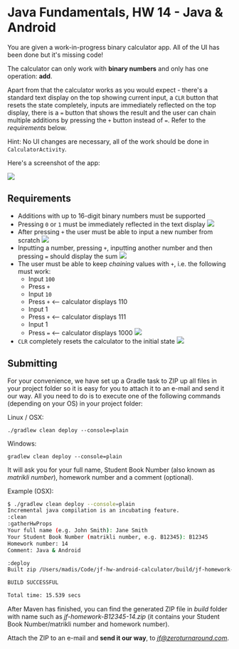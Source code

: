 # Java Fundamentals, HW 14 - Java & Android

You are given a work-in-progress binary calculator app. All of the UI has been done but it's missing code!

The calculator can only work with **binary numbers** and only has one operation: **add**.

Apart from that the calculator works as you would expect - there's a standard text display on the top
showing current input, a `CLR` button that resets the state completely, inputs are immediately reflected
on the top display, there is a `=` button that shows the result and the user can chain multiple additions
by pressing the `+` button instead of `=`. Refer to the _requirements_ below.

Hint: No UI changes are necessary, all of the work should be done in `CalculatorActivity`.

Here's a screenshot of the app:

![](calculator.png)

## Requirements

* Additions with up to 16-digit binary numbers must be supported
* Pressing `0` or `1` must be immediately reflected in the text display
  ![](req1input.gif)
* After pressing `+` the user must be able to input a new number from scratch
  ![](req2plusclears.gif)
* Inputting a number, pressing `+`, inputting another number and then pressing `=` should display the sum
  ![](req3addition.gif)
* The user must be able to keep _chaining_ values with `+`, i.e. the following must work:
  * Input `100`
  * Press `+`
  * Input `10`
  * Press `+` <-- calculator displays 110
  * Input 1
  * Press `+` <-- calculator displays 111
  * Input 1
  * Press `=` <-- calculator displays 1000
  ![](req4chain.gif)
* `CLR` completely resets the calculator to the initial state
  ![](req5clr.gif)

## Submitting

For your convenience, we have set up a Gradle task to ZIP up all
files in your project folder so it is easy for you to attach it
to an e-mail and send it our way. All you need to do is to
execute one of the following commands (depending on your OS)
in your project folder:

Linux / OSX:
```
./gradlew clean deploy --console=plain
```

Windows:
```
gradlew clean deploy --console=plain
```

It will ask you for your full name, Student Book Number (also
known as *matrikli number*), homework number and a comment (optional).

Example (OSX):

```bash
$ ./gradlew clean deploy --console=plain
Incremental java compilation is an incubating feature.
:clean
:gatherHwProps
Your full name (e.g. John Smith): Jane Smith
Your Student Book Number (matrikli number, e.g. B12345): B12345
Homework number: 14
Comment: Java & Android

:deploy
Built zip /Users/madis/Code/jf-hw-android-calculator/build/jf-homework-B12345-14.zip

BUILD SUCCESSFUL

Total time: 15.539 secs
```

After Maven has finished, you can find the generated ZIP file in *build* folder with name such as
*jf-homework-B12345-14.zip* (it contains your Student Book Number/matrikli number and homework number).

Attach the ZIP to an e-mail and **send it our way**, to *jf@zeroturnaround.com*.